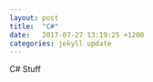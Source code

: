 ```yaml
---
layout: post
title:  "C#"
date:   2017-07-27 13:19:25 +1200
categories: jekyll update
---
```


C# Stuff
